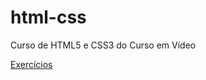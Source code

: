 # html-css
 Curso de HTML5 e CSS3 do Curso em Vídeo

<a href="https://github.com/joaoromario/html-css/tree/main/Exerc%C3%ADcios">Exercícios</a>
